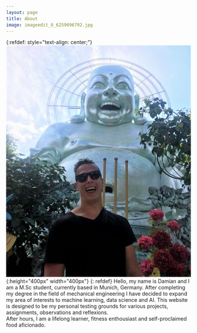 ```yaml
---
layout: page
title: About
image: imageedit_6_6259696792.jpg
--- 
```

{:refdef: style="text-align: center;"}
![My Image](/assets/me_blog.jpg){:height="400px" width="400px"}
{: refdef}
Hello, my name is Damian and I am a M.Sc student, currently based in Munich, Germany. After completing my degree in the field of mechanical engineering I have decided to expand my area of interests to machine learning, data science and AI. 
This website is designed to be my personal testing grounds for various projects, assignments, observations and reflexions.   
After hours, I am a lifelong learner, fitness enthousiast and self-proclaimed food aficionado.
